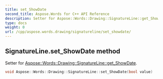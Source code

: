 ```yaml
---
title: set_ShowDate
second_title: Aspose.Words for C++ API Reference
description: Setter for Aspose::Words::Drawing::SignatureLine::get_ShowDate. 
type: docs
weight: 0
url: /cpp/aspose.words.drawing/signatureline/set_showdate/
---
```

## SignatureLine.set_ShowDate method


Setter for [Aspose::Words::Drawing::SignatureLine::get_ShowDate](./get_showdate/).

```cpp
void Aspose::Words::Drawing::SignatureLine::set_ShowDate(bool value)
```

